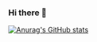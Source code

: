 ### Hi there 👋

[![Anurag's GitHub stats](https://github-readme-stats.vercel.app/api?username=siaocing-liou)](https://github.com/anuraghazra/github-readme-stats)
